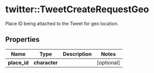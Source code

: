 # twitter::TweetCreateRequestGeo

Place ID being attached to the Tweet for geo location.

## Properties
Name | Type | Description | Notes
------------ | ------------- | ------------- | -------------
**place_id** | **character** |  | [optional] 


